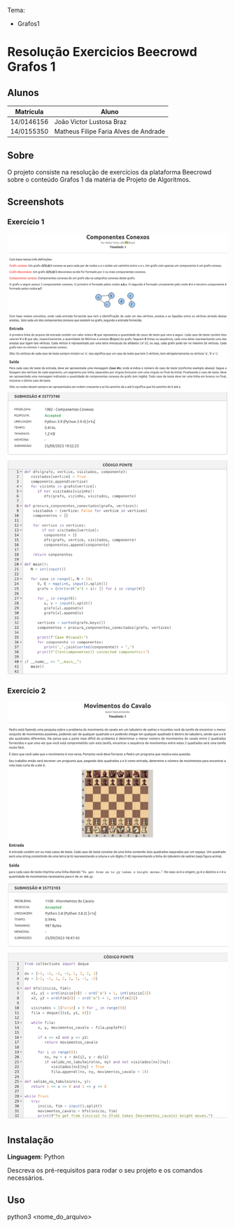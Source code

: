 
Tema:
 - Grafos1
 
# Resolução Exercicios Beecrowd Grafos 1

## Alunos
|Matrícula | Aluno |
| -- | -- |
| 14/0146156 |  João Victor Lustosa Braz |
| 14/0155350  |  Matheus Filipe Faria Alves de Andrade |

## Sobre 
O projeto consiste na resolução de exercícios da plataforma Beecrowd sobre o conteúdo Grafos 1 da matéria de Projeto de Algoritmos. 

## Screenshots
### Exercício 1
![Exercicio 1](./enunciados/grafoEx1Enunciado.png)
![Exercicio 1](./enunciados/grafoEx1.png)

### Exercício 2
![Exercicio 2](./enunciados/grafoEx2Enunciado.png)
![Exercicio 2](./enunciados/grafoEx2.png)

## Instalação 
**Linguagem**: Python<br>

Descreva os pré-requisitos para rodar o seu projeto e os comandos necessários.

## Uso 
python3 <nome_do_arquivo> 




